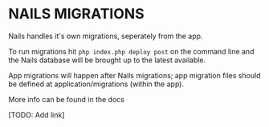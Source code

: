 NAILS MIGRATIONS
================

Nails handles it's own migrations, seperately from the app.

To run migrations hit `php index.php deploy post` on the command line
and the Nails database will be brought up to the latest available.

App migrations will happen after Nails migrations; app migration files
should be defined at application/migrations (within the app).

More info can be found in the docs

[TODO: Add link]